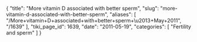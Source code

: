 {
  "title": "More vitamin D associated with better sperm",
  "slug": "more-vitamin-d-associated-with-better-sperm",
  "aliases": [
    "/More+vitamin+D+associated+with+better+sperm+\u2013+May+2011",
    "/1639"
  ],
  "tiki_page_id": 1639,
  "date": "2011-05-19",
  "categories": [
    "Fertility and sperm"
  ]
}

